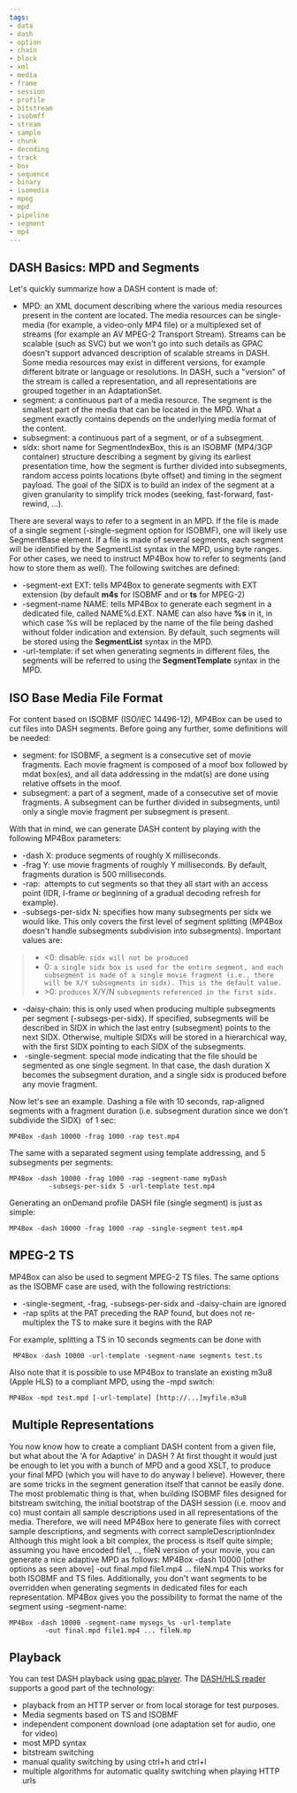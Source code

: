 ```yaml
---
tags:
- data
- dash
- option
- chain
- block
- xml
- media
- frame
- session
- profile
- bitstream
- isobmff
- stream
- sample
- chunk
- decoding
- track
- box
- sequence
- binary
- isomedia
- mpeg
- mpd
- pipeline
- segment
- mp4
---
```



## DASH Basics: MPD and Segments

Let's quickly summarize how a DASH content is made of:

*   MPD: an XML document describing where the various media resources present in the content are located. The media resources can be single-media (for example, a video-only MP4 file) or a multiplexed set of streams (for example an AV MPEG-2 Transport Stream). Streams can be scalable (such as SVC) but we won't go into such details as GPAC doesn't support advanced description of scalable streams in DASH. Some media resources may exist in different versions, for example different bitrate or language or resolutions. In DASH, such a "version" of the stream is called a representation, and all representations are grouped together in an AdaptationSet.
*   segment: a continuous part of a media resource. The segment is the smallest part of the media that can be located in the MPD. What a segment exactly contains depends on the underlying media format of the content.
*   subsegment: a continuous part of a segment, or of a subsegment.
*   sidx: short name for SegmentIndexBox, this is an ISOBMF (MP4/3GP container) structure describing a segment by giving its earliest presentation time, how the segment is further divided into subsegments, random access points locations (byte offset) and timing in the segment payload. The goal of the SIDX is to build an index of the segment at a given granularity to simplify trick modes (seeking, fast-forward, fast-rewind, ...).

There are several ways to refer to a segment in an MPD. If the file is made of a single segment (-single-segment option for ISOBMF), one will likely use SegmentBase element. If a file is made of several segments, each segment will be identified by the SegmentList syntax in the MPD, using byte ranges. For other cases, we need to instruct MP4Box how to refer to segments (and how to store them as well). The following switches are defined:

*   \-segment-ext EXT: tells MP4Box to generate segments with EXT extension (by default **m4s** for ISOBMF and or **ts** for MPEG-2)
*   \-segment-name NAME: tells MP4Box to generate each segment in a dedicated file, called NAME%d.EXT. NAME can also have **%s** in it, in which case %s will be replaced by the name of the file being dashed without folder indication and extension. By default, such segments will be stored using the **SegmentList** syntax in the MPD.
*   \-url-template: if set when generating segments in different files, the segments will be referred to using the **SegmentTemplate** syntax in the MPD.

## ISO Base Media File Format

For content based on ISOBMF (ISO/IEC 14496-12), MP4Box can be used to cut files into DASH segments. Before going any further, some definitions will be needed:

*   segment: for ISOBMF, a segment is a consecutive set of movie fragments. Each movie fragment is composed of a moof box followed by mdat box(es), and all data addressing in the mdat(s) are done using relative offsets in the moof.
*   subsegment: a part of a segment, made of a consecutive set of movie fragments. A subsegment can be further divided in subsegments, until only a single movie fragment per subsegment is present.

With that in mind, we can generate DASH content by playing with the following MP4Box parameters:

*   \-dash X: produce segments of roughly X milliseconds.
*   \-frag Y: use movie fragments of roughly Y milliseconds. By default, fragments duration is 500 milliseconds.
*   \-rap:  attempts to cut segments so that they all start with an access point (IDR, I-frame or beginning of a gradual decoding refresh for example).
*   \-subsegs-per-sidx N: specifies how many subsegments per sidx we would like. This only covers the first level of segment splitting (MP4Box doesn't handle subsegments subdivision into subsegments). Important values are:

> *   <0: disable: `sidx will not be produced`
> *   0: `a single sidx box is used for the entire segment, and each subsegment is made of a single movie fragment (i.e., there will be X/Y subsegments in sidx). This is the default value.`
> *   \>0: `produces` X/Y/N `subsegments` `referenced in the first sidx.`

*   \-daisy-chain: this is only used when producing multiple subsegments per segment (-subsegs-per-sidx). If specified, subsegments will be described in SIDX in which the last entry (subsegment) points to the next SIDX. Otherwise, multiple SIDXs will be stored in a hierarchical way, with the first SIDX pointing to each SIDX of the subsegments.
*    -single-segment: special mode indicating that the file should be segmented as one single segment. In that case, the dash duration X becomes the subsegment duration, and a single sidx is produced before any movie fragment.

Now let's see an example. Dashing a file with 10 seconds, rap-aligned segments with a fragment duration (i.e. subsegment duration since we don't subdivide the SIDX)  of 1 sec:

```
MP4Box -dash 10000 -frag 1000 -rap test.mp4
```

The same with a separated segment using template addressing, and 5 subsegments per segments:

```
MP4Box -dash 10000 -frag 1000 -rap -segment-name myDash
          -subsegs-per-sidx 5 -url-template test.mp4
```

Generating an onDemand profile DASH file (single segment) is just as simple:

```
MP4Box -dash 10000 -frag 1000 -rap -single-segment test.mp4
```

## MPEG-2 TS

MP4Box can also be used to segment MPEG-2 TS files. The same options as the ISOBMF case are used, with the following restrictions:

*   \-single-segment, -frag, -subsegs-per-sidx and -daisy-chain are ignored
*   \-rap splits at the PAT preceding the RAP found, but does not re-multiplex the TS to make sure it begins with the RAP

For example, splitting a TS in 10 seconds segments can be done with

```
 MP4Box -dash 10000 -url-template -segment-name segments test.ts
```

Also note that it is possible to use MP4Box to translate an existing m3u8 (Apple HLS) to a compliant MPD, using the -mpd switch:

```
MP4Box -mpd test.mpd [-url-template] [http://...]myfile.m3u8
```

##  Multiple Representations

You now know how to create a compliant DASH content from a given file, but what about the 'A for Adaptive' in DASH ? At first thought it would just be enough to let you with a bunch of MPD and a good XSLT, to produce your final MPD (which you will have to do anyway I believe). However, there are some tricks in the segment generation itself that cannot be easily done. The most problematic thing is that, when building ISOBMF files designed for bitstream switching, the initial bootstrap of the DASH session (i.e. moov and co) must contain all sample descriptions used in all representations of the media. Therefore, we will need MP4Box here to generate files with correct sample descriptions, and segments with correct sampleDescriptionIndex Although this might look a bit complex, the process is itself quite simple; assuming you have encoded file1, .., fileN version of your movie, you can generate a nice adaptive MPD as follows: MP4Box -dash 10000 \[other options as seen above\] -out final.mpd file1.mp4 ... fileN.mp4 This works for both ISOBMF and TS files. Additionally, you don't want segments to be overridden when generating segments in dedicated files for each representation. MP4Box gives you the possibility to format the name of the segment using -segment-name:

```
MP4Box -dash 10000 -segment-name mysegs_%s -url-template
         -out final.mpd file1.mp4 ... fileN.mp
```

## Playback

You can test DASH playback using [gpac player](player). The [DASH/HLS reader](dashin) supports a good part of the technology:

*   playback from an HTTP server or from local storage for test purposes.
*   Media segments based on TS and ISOBMF
*   independent component download (one adaptation set for audio, one for video)
*   most MPD syntax
*   bitstream switching
*   manual quality switching by using ctrl+h and ctrl+l
*   multiple algorithms for automatic quality switching when playing HTTP urls

